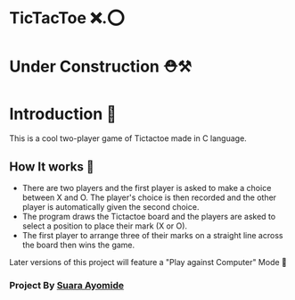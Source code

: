 # TicTacToe  ❌.⭕

# Under Construction ⛑️⚒️

# Introduction :eyes: 
This is a cool two-player game of Tictactoe made in C language.

## How It works :rocket:

* There are two players and the first player is asked to make a choice between X and O. The player's choice is then recorded and the other player is automatically given the second choice.
* The program draws the Tictactoe board and the players are asked to select a position to place their mark (X or O). 
* The first player to arrange three of their marks on a straight line across the board then wins the game.

Later versions of this project will feature a "Play against Computer" Mode 🎊


### Project By [Suara Ayomide](https://twitter.com/aysuarex)

